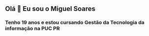 ## Olá 👋 Eu sou o Miguel Soares
### Tenho 19 anos e estou cursando Gestão da Tecnologia da informação na PUC PR
